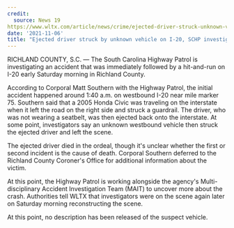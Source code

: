 ```yaml
---
credit:
  source: News 19
https://www.wltx.com/article/news/crime/ejected-driver-struck-unknown-vehicle-i20-schp-investigating/101-93e827f1-c04e-4667-9d7d-acdd6fba8511
date: '2021-11-06'
title: "Ejected driver struck by unknown vehicle on I-20, SCHP investigating"
---
```

RICHLAND COUNTY, S.C. — The South Carolina Highway Patrol is investigating an accident that was immediately followed by a hit-and-run on I-20 early Saturday morning in Richland County.

According to Corporal Matt Southern with the Highway Patrol, the initial accident happened around 1:40 a.m. on westbound I-20 near mile marker 75. Southern said that a 2005 Honda Civic was traveling on the interstate when it left the road on the right side and struck a guardrail. The driver, who was not wearing a seatbelt, was then ejected back onto the interstate. At some point, investigators say an unknown westbound vehicle then struck the ejected driver and left the scene.

The ejected driver died in the ordeal, though it's unclear whether the first or second incident is the cause of death.  Corporal Southern deferred to the Richland County Coroner's Office for additional information about the victim.

At this point, the Highway Patrol is working alongside the agency's Multi-disciplinary Accident Investigation Team (MAIT) to uncover more about the crash. Authorities tell WLTX that investigators were on the scene again later on Saturday morning reconstructing the scene.

At this point, no description has been released of the suspect vehicle.  
